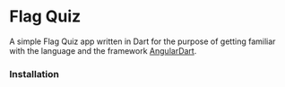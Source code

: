 # Flag Quiz

A simple Flag Quiz app written in Dart for the purpose of getting familiar with the language and the framework [AngularDart](https://webdev.dartlang.org/angular).

### Installation